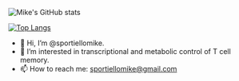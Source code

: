![Mike's GitHub stats](https://github-readme-stats.vercel.app/api?username=sportiellomike&count_private=true&show_icons=true&theme=nightowl)

[![Top Langs](https://github-readme-stats.vercel.app/api/top-langs/?username=sportiellomike&layout=compact)](https://github.com/sportiellomike/github-readme-stats)

- 👋 Hi, I’m @sportiellomike.
- 👀 I’m interested in transcriptional and metabolic control of T cell memory.
- 📫 How to reach me: sportiellomike@gmail.com

<!---
sportiellomike/sportiellomike is a ✨ special ✨ repository because its `README.md` (this file) appears on your GitHub profile.
You can click the Preview link to take a look at your changes.
--->

